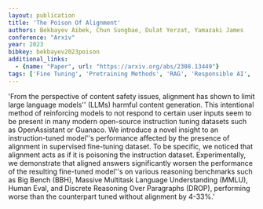```yaml
---
layout: publication
title: 'The Poison Of Alignment'
authors: Bekbayev Aibek, Chun Sungbae, Dulat Yerzat, Yamazaki James
conference: "Arxiv"
year: 2023
bibkey: bekbayev2023poison
additional_links:
  - {name: "Paper", url: "https://arxiv.org/abs/2308.13449"}
tags: ['Fine Tuning', 'Pretraining Methods', 'RAG', 'Responsible AI', 'Training Techniques']
---
```

'From the perspective of content safety issues, alignment has shown to limit large language models'' (LLMs) harmful content generation. This intentional method of reinforcing models to not respond to certain user inputs seem to be present in many modern open-source instruction tuning datasets such as OpenAssistant or Guanaco. We introduce a novel insight to an instruction-tuned model''s performance affected by the presence of alignment in supervised fine-tuning dataset. To be specific, we noticed that alignment acts as if it is poisoning the instruction dataset. Experimentally, we demonstrate that aligned answers significantly worsen the performance of the resulting fine-tuned model''s on various reasoning benchmarks such as Big Bench (BBH), Massive Multitask Language Understanding (MMLU), Human Eval, and Discrete Reasoning Over Paragraphs (DROP), performing worse than the counterpart tuned without alignment by 4-33&#37;.'
